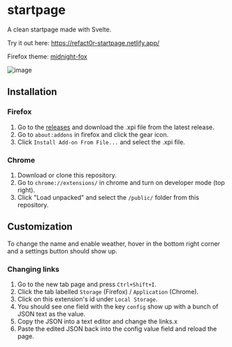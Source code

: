 # startpage

A clean startpage made with Svelte.

Try it out here: https://refact0r-startpage.netlify.app/

Firefox theme: [midnight-fox](https://github.com/refact0r/midnight-fox)

![image](https://user-images.githubusercontent.com/34758569/175853091-fd5f09cd-1bb3-44a7-9aed-14ee52ce3ee4.png)

## Installation

### Firefox

1. Go to the [releases](https://github.com/refact0r/startpage/releases) and download the .xpi file from the latest release.
2. Go to `about:addons` in firefox and click the gear icon.
3. Click `Install Add-on From File...` and select the .xpi file.

### Chrome

1. Download or clone this repository.
2. Go to `chrome://extensions/` in chrome and turn on developer mode (top right).
3. Click "Load unpacked" and select the `/public/` folder from this repository.

## Customization

To change the name and enable weather, hover in the bottom right corner and a settings button should show up. 

### Changing links

1. Go to the new tab page and press `Ctrl+Shift+I`.
2. Click the tab labelled `Storage` (Firefox) / `Application` (Chrome).
3. Click on this extension's id under `Local Storage`.
4. You should see one field with the key `config` show up with a bunch of JSON text as the value.
5. Copy the JSON into a text editor and change the links.x
6. Paste the edited JSON back into the config value field and reload the page.
